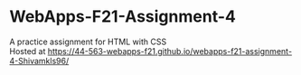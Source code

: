 # WebApps-F21-Assignment-4
A practice assignment for HTML with CSS <br>
Hosted at https://44-563-webapps-f21.github.io/webapps-f21-assignment-4-Shivamkls96/ 
